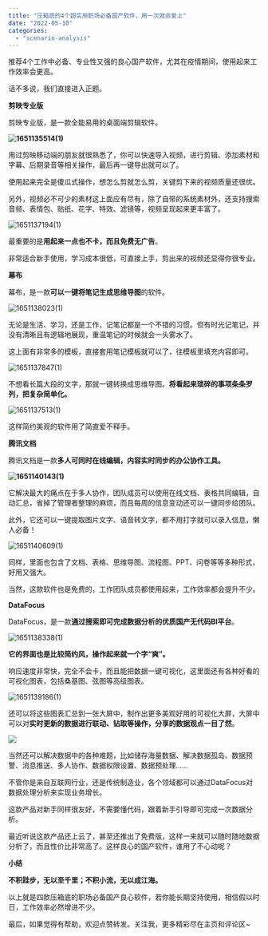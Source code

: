 ```yaml
---
title: "压箱底的4个超实用职场必备国产软件，用一次就会爱上"
date: "2022-05-10"
categories: 
  - "scenario-analysis"
---
```


推荐4个工作中必备、专业性又强的良心国产软件，尤其在疫情期间，使用起来工作效率会更高。

话不多说，我们直接进入正题。

**剪映专业版**

剪映专业版，是一款全能易用的桌面端剪辑软件。

**![1651135514(1)](images/1652163131-16511355141.png)**

用过剪映移动端的朋友就很熟悉了，你可以快速导入视频，进行剪辑、添加素材和字幕、后期录音等相关操作，最后再一键导出就可以了。

使用起来完全是傻瓜式操作，想怎么剪就怎么剪，关键剪下来的视频质量还很优。

另外，视频必不可少的素材这上面应有尽有，除了自带的系统素材外，还支持搜索音频、表情包、贴纸、花字、特效、滤镜等，视频呈现起来更丰富了。

![1651137194(1)](images/1652163134-16511371941.png)

最重要的是**用起来一点也不卡，而且免费无广告**。

非常适合新手使用，学习成本很低，可直接上手，剪出来的视频还显得你很专业。

**幕布**

幕布，是一款**可以一键将笔记生成思维导图**的软件。

![1651138023(1)](images/1652163138-16511380231.png)

无论是生活、学习，还是工作，记笔记都是一个不错的习惯。但有时光记笔记，并没有清晰且有逻辑地展现，重温笔记的时候就会一头雾水了。

这上面有非常多的模板，直接套用笔记模板就可以了，往模板里填充内容即可。

![1651137847(1)](images/1652163139-16511378471.png)

不想看长篇大段的文字，那就一键转换成思维导图。**将看起来琐碎的事项条条罗列，把复杂简单化。**

![1651137513(1)](images/1652163140-16511375131.png)

这样简约美观的软件用了简直爱不释手。

**腾讯文档**

腾讯文档是一款**多人可同时在线编辑，内容实时同步的办公协作工具。**

**![1651140143(1)](images/1652163142-16511401431.png)**

它解决最大的痛点在于多人协作，团队成员可以使用在线文档、表格共同编辑，自动汇总，省掉了管理者整理的麻烦，而且每周的信息变动还可以一键同步给团队。

此外，它还可以一键提取图片文字、语音转文字，都不用打字就可以录入信息，懒人必备！

![1651140609(1)](images/1652163145-16511406091.png)

同样，里面也包含了文档、表格、思维导图、流程图、PPT、问卷等等多种形式，好用又强大。

当然，这款软件也是免费的，工作团队成员都使用起来，工作效率都会提升不少。

**DataFocus**

DataFocus，是一款**通过搜索即可完成数据分析的优质国产无代码BI平台**。

![1651138338(1)](images/1652163145-16511383381.png)

**它的界面也是比较简约风，操作起来就一个字“爽”。**

响应速度非常快，完全不会卡，而且能把数据一键可视化，这里面还有各种好看的可视化图表，包括桑基图、弦图等高级图表。

![1651139186(1)](images/1652163148-16511391861.png)

还可以将这些图表汇总到一张大屏中，制作出更多美观好用的可视化大屏，大屏中可以对**实时更新的数据进行联动、钻取等操作，分享的数据观点一目了然**。

![](images/1652163158-word-image.png)

当然还可以解决数据中的各种难题，比如储存海量数据、解决数据孤岛、数据预警、消息推送、多人协作、数据权限设置、数据预处理......

不管你是来自互联网行业，还是传统制造业，各个领域都可以通过DataFocus对数据处理分析来实现业务增长。

这款产品对新手同样很友好，不需要懂代码，跟着新手引导即可完成一次数据分析。

最近听说这款产品还上云了，甚至还推出了免费版，这样一来就可以随时随地数据分析了，而且性价比非常高了。这样良心的国产软件，谁用了不心动呢？

**小结**

****不积跬步，无以至千里**；不积小流，无以成江海。**

以上就是四款压箱底的职场必备国产良心软件，若你能长期坚持使用，相信假以时日，工作效率必然增进不少。

最后，如果觉得有帮助，欢迎点赞转发。关注我，更多精彩尽在主页和评论区~
